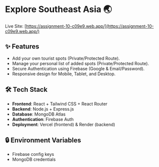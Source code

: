 <!-- git remote add origin https://github.com/Hamim470/assignment-10.git -->


# Explore Southeast Asia 🌏  

Live Site: [https://assignment-10-c09e9.web.app/](https://assignment-10-c09e9.web.app/)  

## ✨ Features  
- Add your own tourist spots (Private/Protected Route).  
- Manage your personal list of added spots (Private/Protected Route).  
- Secure Authentication using Firebase (Google & Email/Password).  
- Responsive design for Mobile, Tablet, and Desktop.  

## 🛠️ Tech Stack  
- **Frontend**: React + Tailwind CSS + React Router  
- **Backend**: Node.js + Express.js  
- **Database**: MongoDB Atlas  
- **Authentication**: Firebase Auth  
- **Deployment**: Vercel (frontend) & Render (backend)  

## 🔒 Environment Variables  
- Firebase config keys  
- MongoDB credentials  
